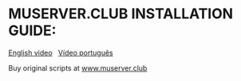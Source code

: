 # MUSERVER.CLUB INSTALLATION GUIDE:

<a href="https://www.youtube.com/watch?v=Hz1gZW1rZ34">English video</a> &nbsp;
<a href="https://www.youtube.com/watch?v=n9zFiUaXv_M&feature=youtu.be">Vídeo português</a> &nbsp;

Buy original scripts at www.muserver.club

